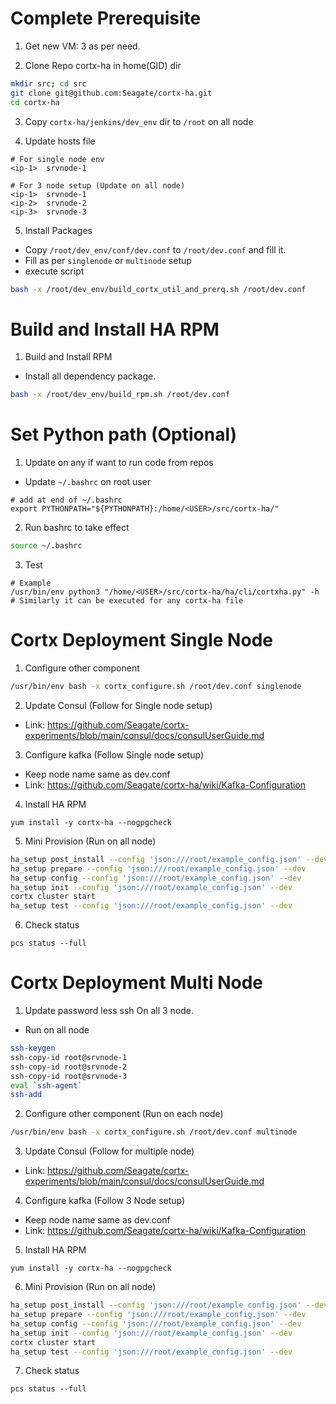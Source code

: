 # Complete Prerequisite

1. Get new VM: 3 as per need.

2. Clone Repo cortx-ha in home(GID) dir
```bash
mkdir src; cd src
git clone git@github.com:Seagate/cortx-ha.git
cd cortx-ha
```

3. Copy `cortx-ha/jenkins/dev_env` dir to `/root` on all node

4. Update hosts file
```
# For single node env
<ip-1>  srvnode-1

# For 3 node setup (Update on all node)
<ip-1>  srvnode-1
<ip-2>  srvnode-2
<ip-3>  srvnode-3
```

5. Install Packages
  - Copy `/root/dev_env/conf/dev.conf` to `/root/dev.conf` and fill it.
  - Fill as per `singlenode` or `multinode` setup
  - execute script
```bash
bash -x /root/dev_env/build_cortx_util_and_prerq.sh /root/dev.conf
```

# Build and Install HA RPM

1. Build and Install RPM
  - Install all dependency package.
```bash
bash -x /root/dev_env/build_rpm.sh /root/dev.conf
```

# Set Python path (Optional)
1. Update on any if want to run code from repos
  - Update `~/.bashrc` on root user
```
# add at end of ~/.bashrc
export PYTHONPATH="${PYTHONPATH}:/home/<USER>/src/cortx-ha/"
```

2. Run bashrc to take effect
```bash
source ~/.bashrc
```

3. Test
```
# Example
/usr/bin/env python3 "/home/<USER>/src/cortx-ha/ha/cli/cortxha.py" -h
# Similarly it can be executed for any cortx-ha file
```

# Cortx Deployment Single Node

1. Configure other component
```bash
/usr/bin/env bash -x cortx_configure.sh /root/dev.conf singlenode
```

2. Update Consul (Follow for Single node setup)
- Link: https://github.com/Seagate/cortx-experiments/blob/main/consul/docs/consulUserGuide.md

3. Configure kafka (Follow Single node setup)
- Keep node name same as dev.conf
- Link: https://github.com/Seagate/cortx-ha/wiki/Kafka-Configuration

4. Install HA RPM
```
yum install -y cortx-ha --nogpgcheck
```

5. Mini Provision (Run on all node)
```bash
ha_setup post_install --config 'json:///root/example_config.json' --dev
ha_setup prepare --config 'json:///root/example_config.json' --dev
ha_setup config --config 'json:///root/example_config.json' --dev
ha_setup init --config 'json:///root/example_config.json' --dev
cortx cluster start
ha_setup test --config 'json:///root/example_config.json' --dev
```

6. Check status
```
pcs status --full
```

# Cortx Deployment Multi Node

1. Update password less ssh On all 3 node.
  - Run on all node
```bash
ssh-keygen
ssh-copy-id root@srvnode-1
ssh-copy-id root@srvnode-2
ssh-copy-id root@srvnode-3
eval `ssh-agent`
ssh-add
```

2. Configure other component (Run on each node)
```bash
/usr/bin/env bash -x cortx_configure.sh /root/dev.conf multinode
```

3. Update Consul (Follow for multiple node)
- Link: https://github.com/Seagate/cortx-experiments/blob/main/consul/docs/consulUserGuide.md

4. Configure kafka (Follow 3 Node setup)
- Keep node name same as dev.conf
- Link: https://github.com/Seagate/cortx-ha/wiki/Kafka-Configuration

5. Install HA RPM
```
yum install -y cortx-ha --nogpgcheck
```

6. Mini Provision (Run on all node)
```bash
ha_setup post_install --config 'json:///root/example_config.json' --dev
ha_setup prepare --config 'json:///root/example_config.json' --dev
ha_setup config --config 'json:///root/example_config.json' --dev
ha_setup init --config 'json:///root/example_config.json' --dev
cortx cluster start
ha_setup test --config 'json:///root/example_config.json' --dev
```

7. Check status
```
pcs status --full
```
